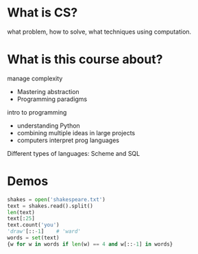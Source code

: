 # What is CS?

what problem, how to solve, what techniques using computation.

# What is this course about?

manage complexity

- Mastering abstraction
- Programming paradigms

intro to programming

- understanding Python
- combining multiple ideas in large projects
- computers interpret prog languages

Different types of languages: Scheme and SQL

# Demos

```python
shakes = open('shakespeare.txt')
text = shakes.read().split()
len(text)
text[:25]
text.count('you')
'draw'[::-1]    # 'ward'
words = set(text)
{w for w in words if len(w) == 4 and w[::-1] in words}

```